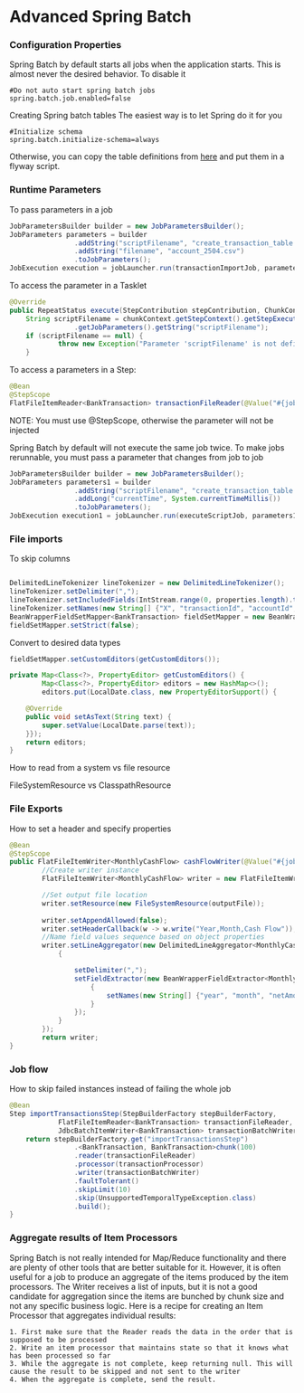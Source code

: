 # Advanced Spring Batch

### Configuration Properties

Spring Batch by default starts all jobs when the application starts. 
This is almost never the desired behavior. To disable it

```
#Do not auto start spring batch jobs
spring.batch.job.enabled=false
```

Creating Spring batch tables
The easiest way is to let Spring do it for you

```
#Initialize schema
spring.batch.initialize-schema=always
```

Otherwise, you can copy the table definitions from
[here](https://docs.spring.io/spring-batch/docs/3.0.x/reference/html/metaDataSchema.html)
and put them in a flyway script.

### Runtime Parameters

To pass parameters in a job 
```java
JobParametersBuilder builder = new JobParametersBuilder();
JobParameters parameters = builder
                .addString("scriptFilename", "create_transaction_table.sql")
                .addString("filename", "account_2504.csv")
                .toJobParameters();
JobExecution execution = jobLauncher.run(transactionImportJob, parameters);
```

To access the parameter in a Tasklet 

```java
@Override
public RepeatStatus execute(StepContribution stepContribution, ChunkContext chunkContext) throws Exception {
    String scriptFilename = chunkContext.getStepContext().getStepExecution()
                .getJobParameters().getString("scriptFilename");
    if (scriptFilename == null) {
            throw new Exception("Parameter 'scriptFilename' is not defined.");
    }
```

To access a parameters in a Step:
```java
@Bean
@StepScope
FlatFileItemReader<BankTransaction> transactionFileReader(@Value("#{jobParameters['filename']}") String filename) {
```

NOTE: You must use @StepScope, otherwise the parameter will not be injected

Spring Batch by default will not execute the same job twice.
To make jobs rerunnable, you must pass a parameter that changes from job to job

```java
JobParametersBuilder builder = new JobParametersBuilder();
JobParameters parameters1 = builder
                .addString("scriptFilename", "create_transaction_table.sql")
                .addLong("currentTime", System.currentTimeMillis())
                .toJobParameters();
JobExecution execution1 = jobLauncher.run(executeScriptJob, parameters1);
```

### File imports
To skip columns
```java

DelimitedLineTokenizer lineTokenizer = new DelimitedLineTokenizer();
lineTokenizer.setDelimiter(",");
lineTokenizer.setIncludedFields(IntStream.range(0, properties.length).toArray());
lineTokenizer.setNames(new String[] {"X", "transactionId", "accountId", "date", "type", "X", "amount"});
BeanWrapperFieldSetMapper<BankTransaction> fieldSetMapper = new BeanWrapperFieldSetMapper<>();
fieldSetMapper.setStrict(false);
```

Convert to desired data types
```java
fieldSetMapper.setCustomEditors(getCustomEditors());

private Map<Class<?>, PropertyEditor> getCustomEditors() {
        Map<Class<?>, PropertyEditor> editors = new HashMap<>();
        editors.put(LocalDate.class, new PropertyEditorSupport() {

    @Override
    public void setAsText(String text) {
        super.setValue(LocalDate.parse(text));
    }});
    return editors;
}
```

How to read from a system vs file resource

FileSystemResource vs ClasspathResource

### File Exports
How to set a header and specify properties
```java
@Bean
@StepScope
public FlatFileItemWriter<MonthlyCashFlow> cashFlowWriter(@Value("#{jobParameters['outputFile']}") String outputFile) {
        //Create writer instance
        FlatFileItemWriter<MonthlyCashFlow> writer = new FlatFileItemWriter<>();

        //Set output file location
        writer.setResource(new FileSystemResource(outputFile));
        
        writer.setAppendAllowed(false);
        writer.setHeaderCallback(w -> w.write("Year,Month,Cash Flow"));
        //Name field values sequence based on object properties
        writer.setLineAggregator(new DelimitedLineAggregator<MonthlyCashFlow>() {
            {

                setDelimiter(",");
                setFieldExtractor(new BeanWrapperFieldExtractor<MonthlyCashFlow>() {
                    {
                        setNames(new String[] {"year", "month", "netAmount"});
                    }
                });
            }
        });
        return writer;
}
```


### Job flow

How to skip failed instances instead of failing the whole job

```java
@Bean
Step importTransactionsStep(StepBuilderFactory stepBuilderFactory,
            FlatFileItemReader<BankTransaction> transactionFileReader,
            JdbcBatchItemWriter<BankTransaction> transactionBatchWriter) {
    return stepBuilderFactory.get("importTransactionsStep")
                .<BankTransaction, BankTransaction>chunk(100)
                .reader(transactionFileReader)
                .processor(transactionProcessor)
                .writer(transactionBatchWriter)
                .faultTolerant()
                .skipLimit(10)
                .skip(UnsupportedTemporalTypeException.class)
                .build();
}
```


### Aggregate results of Item Processors
    
Spring Batch is not really intended for Map/Reduce functionality and there are plenty of other tools that are better suitable for it. However, it is often useful for a job to produce an aggregate of the items produced by the item processors. The Writer receives a list of inputs, but it is not a good candidate for aggregation since the items are bunched by chunk size and not any specific business logic.
Here is a recipe for creating an Item Processor that aggregates individual results:

    1. First make sure that the Reader reads the data in the order that is supposed to be processed 
    2. Write an item processor that maintains state so that it knows what has been processed so far
    3. While the aggregate is not complete, keep returning null. This will cause the result to be skipped and not sent to the writer
    4. When the aggregate is complete, send the result.
